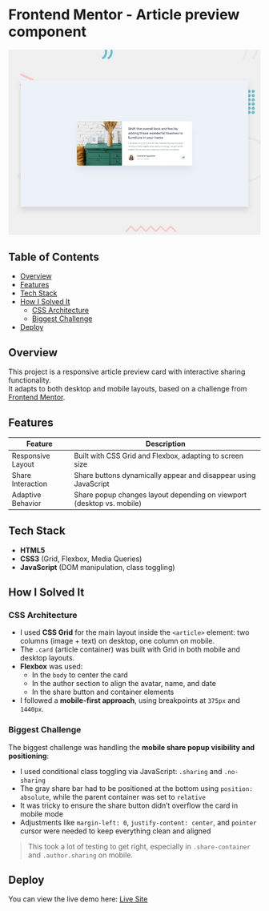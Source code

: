 # Frontend Mentor - Article preview component

![Design preview for the Article preview component coding challenge](./design/desktop-preview.jpg)

## Table of Contents

- [Overview](#overview)
- [Features](#features)
- [Tech Stack](#tech-stack)
- [How I Solved It](#how-i-solved-it)
  - [CSS Architecture](#css-architecture)
  - [Biggest Challenge](#biggest-challenge)
- [Deploy](#deploy)

## Overview

This project is a responsive article preview card with interactive sharing functionality.  
It adapts to both desktop and mobile layouts, based on a challenge from [Frontend Mentor](https://www.frontendmentor.io/).

## Features

| Feature           | Description                                                           |
| ----------------- | --------------------------------------------------------------------- |
| Responsive Layout | Built with CSS Grid and Flexbox, adapting to screen size              |
| Share Interaction | Share buttons dynamically appear and disappear using JavaScript       |
| Adaptive Behavior | Share popup changes layout depending on viewport (desktop vs. mobile) |

## Tech Stack

- **HTML5**
- **CSS3** (Grid, Flexbox, Media Queries)
- **JavaScript** (DOM manipulation, class toggling)

## How I Solved It

### CSS Architecture

- I used **CSS Grid** for the main layout inside the `<article>` element: two columns (image + text) on desktop, one column on mobile.
- The `.card` (article container) was built with Grid in both mobile and desktop layouts.
- **Flexbox** was used:
  - In the `body` to center the card
  - In the author section to align the avatar, name, and date
  - In the share button and container elements
- I followed a **mobile-first approach**, using breakpoints at `375px` and `1440px`.

### Biggest Challenge

The biggest challenge was handling the **mobile share popup visibility and positioning**:

- I used conditional class toggling via JavaScript: `.sharing` and `.no-sharing`
- The gray share bar had to be positioned at the bottom using `position: absolute`, while the parent container was set to `relative`
- It was tricky to ensure the share button didn’t overflow the card in mobile mode
- Adjustments like `margin-left: 0`, `justify-content: center`, and `pointer` cursor were needed to keep everything clean and aligned

> This took a lot of testing to get right, especially in `.share-container` and `.author.sharing` on mobile.

## Deploy

You can view the live demo here: [Live Site](https://arcticle.netlify.app/)
